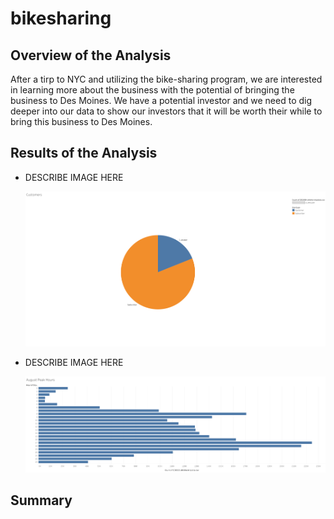 # bikesharing

## Overview of the Analysis
After a tirp to NYC and utilizing the bike-sharing program, we are interested in learning more about the business with the potential of bringing the business to Des Moines.  We have a potential investor and we need to dig deeper into our data to show our investors that it will be worth their while to bring this business to Des Moines.

## Results of the Analysis
* DESCRIBE IMAGE HERE

    ![](Images/Customers.png)
    
* DESCRIBE IMAGE HERE

    ![](Images/August_Peak_Hours.png)
 
 



## Summary
